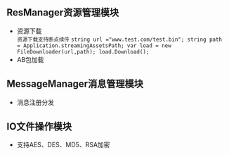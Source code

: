 ## ResManager资源管理模块
* 资源下载  
	`资源下载支持断点续传`
	`
	string url ="www.test.com/test.bin";
	string path = Application.streamingAssetsPath;
	var load = new FileDownloader(url,path);
	load.Download();
	`
* AB包加载
## MessageManager消息管理模块
* 消息注册分发
## IO文件操作模块
* 支持AES、DES、MD5、RSA加密
	
